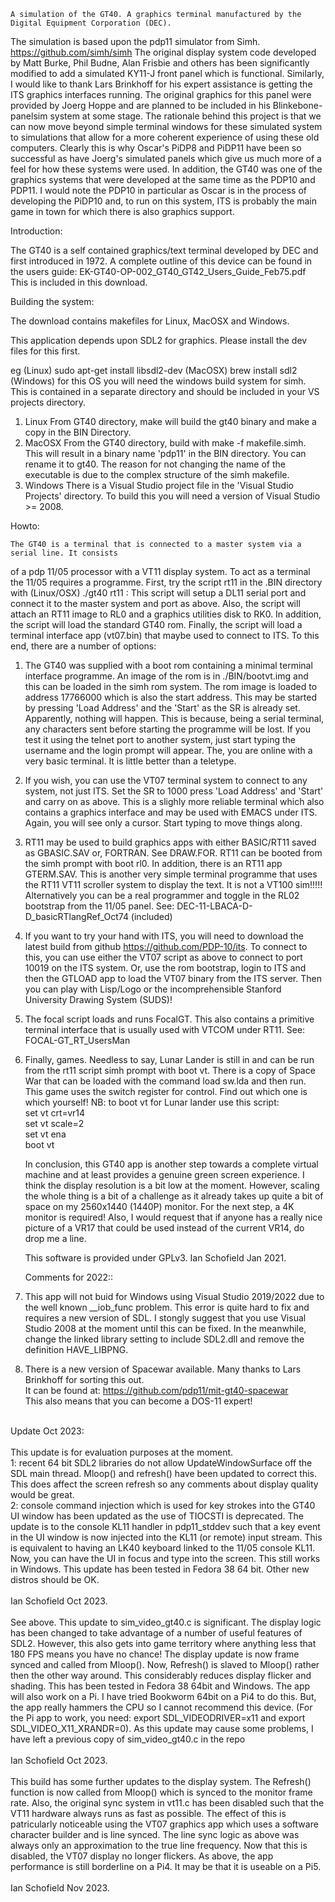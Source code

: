 	A simulation of the GT40. A graphics terminal manufactured by the Digital Equipment Corporation (DEC).
The simulation is based upon the pdp11 simulator from Simh. https://github.com/simh/simh
The original display system code developed by Matt Burke, Phil Budne, Alan Frisbie and others
has been significantly modified to add a simulated KY11-J front panel which is functional.
Similarly, I would like to thank Lars Brinkhoff for his expert assistance is getting the ITS
graphics interfaces running.
The original graphics for this panel were provided by Joerg Hoppe and are planned to be included
in his Blinkebone-panelsim system at some stage. The rationale behind this project is that
we can now move beyond simple terminal windows for these simulated system to simulations that
allow for a more coherent experience of using these old computers. Clearly this is why Oscar's
PiDP8 and PiDP11 have been so successful as have Joerg's simulated panels which give us much
more of a feel for how these systems were used. In addition, the GT40 was one of the graphics
systems that were developed at the same time as the PDP10 and PDP11. I would note the PDP10 in
particular as Oscar is in the process of developing the PiDP10 and, to run on this system, ITS
is probably the main game in town for which there is also graphics support.

Introduction:

 The GT40 is a self contained graphics/text terminal developed by DEC and first introduced
in 1972. A complete outline of this device can be found in the users guide:
EK-GT40-OP-002_GT40_GT42_Users_Guide_Feb75.pdf This is included in this download.

Building the system:

The download contains makefiles for Linux, MacOSX and Windows.

This application depends upon SDL2 for graphics. Please install the dev files
for this first.

eg (Linux) sudo apt-get install libsdl2-dev
   (MacOSX) brew install sdl2
   (Windows) for this OS you will need the windows build system for simh. This is contained
   in a separate directory and should be included in your VS projects directory. 

1.	Linux
	From GT40 directory, make will build the gt40 binary and make a copy
	in the BIN Directory.
2.	MacOSX
	From the GT40 directory, build with make -f makefile.simh. This will result in a binary
	name 'pdp11' in the BIN directory. You can rename it to gt40. The reason for not changing
	the name of the executable is due to the complex structure of the simh makefile.
3.	Windows
	There is a Visual Studio project file in the 'Visual Studio Projects' directory. To build
	this you will need a version of Visual Studio >= 2008.


Howto:

	The GT40 is a terminal that is connected to a master system via a serial line. It consists
of a pdp 11/05 processor with a VT11 display system. To act as a terminal the 11/05 requires a
programme. First, try the script rt11 in the .BIN directory with
(Linux/OSX) ./gt40 rt11 <your master system name>:<port number>
This script will setup a DL11 serial port and connect it to the master system and port as above.
Also, the script will attach an RT11 image to RL0 and a graphics utilities disk to RK0.
In addition, the script will load the standard GT40 rom.
Finally, the script will load a terminal interface app (vt07.bin) that maybe used to connect to ITS.
To this end, there are a number of options:

1. 	The GT40 was supplied with a boot rom containing a minimal terminal interface programme.
	An image of the rom is in ./BIN/bootvt.img and this can be loaded in the simh rom system.
	The rom image is loaded to address 17766000 which is also the start address.
	This may be started by pressing 'Load Address' and the 'Start' as the SR is already set.
	Apparently, nothing will happen. This is because, being a serial terminal, any characters
	sent before starting the programme will be lost.
	If you test it using the telnet port to another system, just start typing the username
	and the login prompt will appear. The, you are online with a very basic terminal. It is
	little better than a teletype.

2.	If you wish, you can use the VT07 terminal system to connect to any system, not just ITS.
	Set the SR to 1000 press 'Load Address' and 'Start' and carry on as above. This is a slighly more
	reliable terminal which also contains a graphics interface and may be used with EMACS under ITS.
	Again, you will see only a cursor. Start typing to move things along.

3.	RT11 may be used to build graphics apps with either BASIC/RT11 saved as 
	GBASIC.SAV or, FORTRAN. See DRAW.FOR. RT11 can be booted from the simh prompt with boot rl0.
	In addition, there is an RT11 app GTERM.SAV. This is another very simple terminal programme
	that uses the RT11 VT11 scroller system to display the text. It is not a VT100 sim!!!!!
	Alternatively you can be a real programmer and toggle in the RL02 bootstrap from the 11/05
	panel.
	See: DEC-11-LBACA-D-D_basicRTlangRef_Oct74 (included)

4.	If you want to try your hand with ITS, you will need to download the latest build from github
	https://github.com/PDP-10/its. To connect to this, you can use either the VT07 script as above
	to connect to port 10019 on the ITS system. Or, use the rom bootstrap, login to ITS and then the
	GTLOAD app to load the VT07 binary from the ITS server. Then you can play with Lisp/Logo
	or the incomprehensible Stanford University Drawing System (SUDS)!
	
5.	The focal script loads and runs FocalGT. This also contains a primitive terminal
	interface that is usually used with VTCOM under RT11.
	See: FOCAL-GT_RT_UsersMan

6.	Finally, games. Needless to say, Lunar Lander is still in and can be run from the rt11 script
	simh prompt with boot vt. There is a copy of Space War that can be loaded with the command
	load sw.lda and then run. This game uses the switch register for control. Find out which
	one is which yourself!
	NB: to boot vt for Lunar lander use this script:<br>
	set vt crt=vr14<br>
	set vt scale=2<br>
	set vt ena<br>
	boot vt<br>

	In conclusion, this GT40 app is another step towards a complete virtual machine and at least
	provides a genuine green screen experience. I think the display resolution is a bit low at
	the moment. However, scaling the whole thing is a bit of a challenge as it already takes up
	quite a bit of space on my 2560x1440 (1440P) monitor. For the next step, a 4K monitor is
	required!
	Also, I would request that if anyone has a really nice picture of a VR17 that could be used
	instead of the current VR14, do drop me a line.

	This software is provided under GPLv3.
	Ian Schofield Jan 2021.

	Comments for 2022::
	
1.	This app will not buid for Windows using Visual Studio 2019/2022 due to the well known __iob_func problem.
	This error is quite hard to fix and requires a new version of SDL. I stongly suggest that you use Visual
	Studio 2008 at the moment until this can be fixed. In the meanwhile, change the linked library setting to
	include SDL2.dll and remove the definition HAVE_LIBPNG.<br>
	
2.	There is a new version of Spacewar available. Many thanks to Lars Brinkhoff for sorting this out.<br>
	It can be found at: https://github.com/pdp11/mit-gt40-spacewar<br>
	This also means that you can become a DOS-11 expert!
<br>
	Update Oct 2023:<br>
 <br>
 	This update is for evaluation purposes at the moment.<br> 1: recent 64 bit SDL2 libraries do not allow
	UpdateWindowSurface off the SDL main thread. Mloop() and refresh() have been updated to correct this.
	This does affect the screen refresh so any comments about display quality would be great.<br>
	2: console command injection which is used for key strokes into the GT40 UI window has been updated
	as the use of TIOCSTI is deprecated. The update is to the console KL11 handler in pdp11_stddev such that
	a key event in the UI window is now injected into the KL11 (or remote) input stream. This is equivalent
	to having an LK40 keyboard linked to the 11/05 console KL11. Now, you can have the UI in focus and type
	into the screen. This still works in Windows. This update has been tested in Fedora 38 64 bit.
	Other new distros should be OK.
<br>
<br>
	Ian Schofield Oct 2023.
<br>
<br>
 	See above. This update to sim_video_gt40.c is significant. The display logic has been changed to take
	advantage of a number of useful features of SDL2. However, this also gets into game territory where
	anything less that 180 FPS means you have no chance! The display update is now frame synced and called
	from Mloop(). Now, Refresh() is slaved to Mloop() rather then the other way around. This considerably
	reduces display flicker and shading. This has been tested in Fedora 38 64bit and Windows. The app
	will also work on a Pi. I have tried Bookworm 64bit on a Pi4 to do this. But, the app really hammers the CPU
	so I cannot recommend this device.
	(For the Pi app to work, you need: export SDL_VIDEODRIVER=x11 and export SDL_VIDEO_X11_XRANDR=0).
	As this update may cause some problems, I have left a previous copy of sim_video_gt40.c in the repo
<br>
<br>
	Ian Schofield Oct 2023.
<br>
<br>
   	This build has some further updates to the display system. The Refresh() function is now called from Mloop()
  	which is synced to the monitor frame rate. Also, the original sync system in vt11.c has been disabled such
  	that the VT11 hardware always runs as fast as possible. The effect of this is patricularly noticeable
  	using the VT07 graphics app which uses a software character builder and is line synced. The line sync
  	logic as above was always only an approximation to the true line frequency. Now that this is disabled,
  	the VT07 display no longer flickers.
  	As above, the app performance is still borderline on a Pi4. It may be that it is useable on a Pi5.
<br>
<br>
	Ian Schofield Nov 2023.<br>
 


